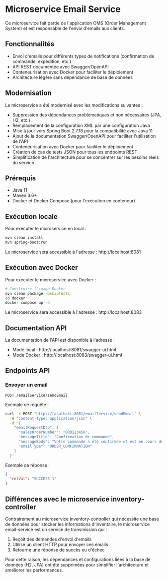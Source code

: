 # Microservice Email Service

Ce microservice fait partie de l'application OMS (Order Management System) et est responsable de l'envoi d'emails aux clients.

## Fonctionnalités

- Envoi d'emails pour différents types de notifications (confirmation de commande, expédition, etc.)
- API REST documentée avec Swagger/OpenAPI
- Conteneurisation avec Docker pour faciliter le déploiement
- Architecture légère sans dépendance de base de données

## Modernisation

Le microservice a été modernisé avec les modifications suivantes :
- Suppression des dépendances problématiques et non nécessaires (JPA, H2, etc.)
- Remplacement de la configuration XML par une configuration Java
- Mise à jour vers Spring Boot 2.7.18 pour la compatibilité avec Java 11
- Ajout de la documentation Swagger/OpenAPI pour faciliter l'utilisation de l'API
- Conteneurisation avec Docker pour faciliter le déploiement
- Création de cas de tests JSON pour tous les endpoints REST
- Simplification de l'architecture pour se concentrer sur les besoins réels du service

## Prérequis

- Java 11
- Maven 3.6+
- Docker et Docker Compose (pour l'exécution en conteneur)

## Exécution locale

Pour exécuter le microservice en local :

```bash
mvn clean install
mvn spring-boot:run
```

Le microservice sera accessible à l'adresse : http://localhost:8081

## Exécution avec Docker

Pour exécuter le microservice avec Docker :

```bash
# Construire l'image Docker
mvn clean package -DskipTests
cd docker
docker compose up -d
```

Le microservice sera accessible à l'adresse : http://localhost:8083

## Documentation API

La documentation de l'API est disponible à l'adresse :
- Mode local : http://localhost:8081/swagger-ui.html
- Mode Docker : http://localhost:8083/swagger-ui.html

## Endpoints API

### Envoyer un email

```
POST /emailService/sendEmail
```

Exemple de requête :

```bash
curl -X POST "http://localhost:8081/emailService/sendEmail" \
  -H "Content-Type: application/json" \
  -d '{
    "emailRequestDto": {
      "salesOrderNumber": "ORD123456",
      "messageTitle": "Confirmation de commande",
      "messageBody": "Votre commande a été confirmée et est en cours de traitement.",
      "emailType": "ORDER_CONFIRMATION"
    }
  }'
```

Exemple de réponse :

```json
{
  "retVal": "SUCCESS 1"
}
```

## Différences avec le microservice inventory-controller

Contrairement au microservice inventory-controller qui nécessite une base de données pour stocker les informations d'inventaire, le microservice email-service est un service de transmission qui :

1. Reçoit des demandes d'envoi d'emails
2. Utilise un client HTTP pour envoyer ces emails
3. Retourne une réponse de succès ou d'échec

Pour cette raison, les dépendances et configurations liées à la base de données (H2, JPA) ont été supprimées pour simplifier l'architecture et améliorer les performances.
